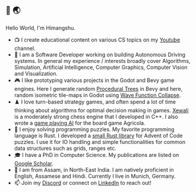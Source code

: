## 👋 🌏

Hello World, I'm Himangshu.

- 📺 I create educational content on various CS topics on my [Youtube](https://www.youtube.com/channel/UCrip_x8QZ7GLTykFWJgS5Ww) channel.
- 🚙 I am a Software Developer working on building Autonomous Driving systems. In general my experience / interests broadly cover Algorithms, Simulation, Artificial Intelligence, Computer Graphics, Computer Vision and Visualization.
- 🎮 I like prototyping various projects in the Godot and Bevy game engines. Here I generate random [Procedural Trees](https://github.com/hsaikia/ProceduralTreesBevy) in Bevy and here, random isometric tile-maps in Godot using [Wave Function Collapse](https://github.com/hsaikia/WaveFunctionCollapseGodot).
- ♟️ I love turn-based strategy games, and often spend a lot of time thinking about algorithms for optimal decision making in games. [Xewali](https://github.com/hsaikia/XewaliChess) is a moderately strong chess engine that I developed in C++. I also wrote a [game playing AI](https://github.com/hsaikia/Agricola) for the board game Agricola.
- 🦀 I enjoy solving programming puzzles. My favorite programming language is Rust. I developed a [small Rust library](https://github.com/hsaikia/Advent-of-Code) for Advent of Code puzzles. I use it for IO handling and simple functionalities for common data structures such as grids, ranges etc.
- 🎓 I have a PhD in Computer Science. My publications are listed on [Google Scholar](https://scholar.google.com/citations?hl=en&user=B6UDagwAAAAJ).
- 🏡 I am from Assam, in North-East India. I am natively proficient in English, Assamese and Hindi. Currently I live in Munich, Germany. 
- 📫 Join my [Discord](https://discord.gg/kRkeYEKc) or connect on [LinkedIn](https://www.linkedin.com/in/himangshu-saikia-phd-a4a4711b/) to reach out!

<!--
**hsaikia/hsaikia** is a ✨ _special_ ✨ repository because its `README.md` (this file) appears on your GitHub profile.

Here are some ideas to get you started:

- 🔭 I’m currently working on ...
- 🌱 I’m currently learning ...
- 👯 I’m looking to collaborate on ...
- 🤔 I’m looking for help with ...
- 💬 Ask me about ...
- 📫 How to reach me: ...
- 😄 Pronouns: ...
- ⚡ Fun fact: ...
-->
